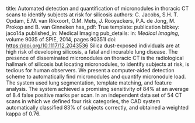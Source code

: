 title: Automated detection and quantification of micronodules in thoracic CT scans to identify subjects at risk for silicosis
authors: C. Jacobs, S.H. T. Opdam, E.M. van Rikxoort, O.M. Mets, J. Rooyackers, P.A. de Jong, M. Prokop and B. van Ginneken
has_pdf: True
template: publication
bibkey: jaco14a
published_in: Medical Imaging
pub_details: in: <i>Medical Imaging</i>, volume 9035 of SPIE, 2014, pages 90351I
doi: https://doi.org/10.1117/12.2043536
Silica dust-exposed individuals are at high risk of developing silicosis, a fatal and incurable lung disease. The presence of disseminated micronodules on thoracic CT is the radiological hallmark of silicosis but locating micronodules, to identify subjects at risk, is tedious for human observers. We present a computer-aided detection scheme to automatically find micronodules and quantify micronodule load. The system used lung segmentation, template matching, and feature analysis. The system achieved a promising sensitivity of 84% at an average of 8.4 false positive marks per scan. In an independent data set of 54 CT scans in which we defined four risk categories, the CAD system automatically classified 83% of subjects correctly, and obtained a weighted kappa of 0.76.

